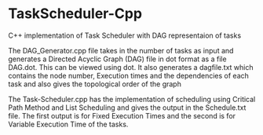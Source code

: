 # TaskScheduler-Cpp
C++ implementation of Task Scheduler with DAG representaion of tasks

The DAG_Generator.cpp file takes in the number of tasks as input and generates a Directed Acyclic Graph (DAG) file in dot format as a file DAG.dot. This can be viewed using dot.
It also generates a dagfile.txt which contains the node number, Execution times and the dependencies of each task and also gives the topological order of the graph

The Task-Scheduler.cpp has the implementation of scheduling using Critical Path Method and List Scheduling and gives the output in the Schedule.txt file. The first output is for Fixed Execution Times and the second is for Variable Execution Time of the tasks.
